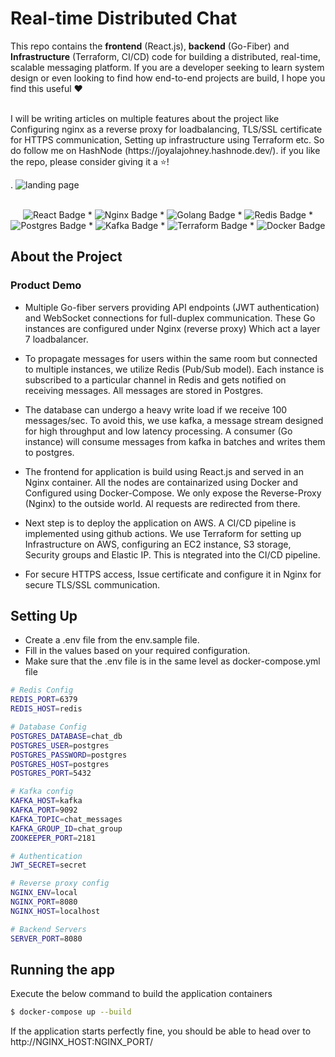 
# Real-time Distributed Chat

This repo contains the **frontend** (React.js), **backend** (Go-Fiber) and **Infrastructure** (Terraform, CI/CD) code for building a distributed, real-time, scalable messaging platform. If you are a developer seeking to learn system design or even looking to find how end-to-end projects are build, I hope you find this useful ❤️

<br />
I will be writing articles on multiple features about the project like Configuring nginx as a reverse proxy for loadbalancing, TLS/SSL certificate for HTTPS communication, Setting up infrastructure using Terraform etc. So do follow me on HashNode (https://joyalajohney.hashnode.dev/). if you like the repo, please consider giving it a ⭐!

.
<img src="https://raw.githubusercontent.com/JoyalAJohney/Realtime-Distributed-Chat/main/assets/babylon.png" alt="landing page">


<div align="center">
    <br />
    <img src="https://img.shields.io/badge/React-20232A?style=for-the-badge&logo=react&logoColor=61DAFB" alt="React Badge">
    *
    <img src="https://img.shields.io/badge/nginx-%23009639.svg?style=for-the-badge&logo=nginx&logoColor=white" alt="Nginx Badge">
    *
    <img src="https://img.shields.io/badge/Go-00ADD8?style=for-the-badge&logo=go&logoColor=white" alt="Golang Badge">
    *
    <img src="https://img.shields.io/badge/redis-%23DD0031.svg?&style=for-the-badge&logo=redis&logoColor=white" alt="Redis Badge">
    *
    <img src="https://img.shields.io/badge/postgres-%23316192.svg?style=for-the-badge&logo=postgresql&logoColor=white" alt="Postgres Badge">
    *
    <img src="https://img.shields.io/badge/Apache%20Kafka-000?style=for-the-badge&logo=apachekafka" alt="Kafka Badge">
    *
    <img src="https://img.shields.io/badge/terraform-%235835CC.svg?style=for-the-badge&logo=terraform&logoColor=white" alt="Terraform Badge">
    *
    <img src="https://img.shields.io/badge/docker-%230db7ed.svg?style=for-the-badge&logo=docker&logoColor=white" alt="Docker Badge">
</div>


## About the Project
### Product Demo


* Multiple Go-fiber servers providing API endpoints (JWT authentication) and WebSocket connections for full-duplex communication. These Go instances are configured under Nginx (reverse proxy) Which act a layer 7 loadbalancer.
  
* To propagate messages for users within the same room but connected to multiple instances, we utilize Redis (Pub/Sub model). Each instance is subscribed to a particular channel in Redis and gets notified on receiving messages. All messages are stored in Postgres.
  
* The database can undergo a heavy write load if we receive 100 messages/sec. To avoid this, we use kafka, a message stream designed for high throughput and low latency processing. A consumer (Go instance) will consume messages from kafka in batches and writes them to postgres.
  
* The frontend for application is build using React.js and served in an Nginx container. All the nodes are containarized using Docker and Configured using Docker-Compose. We only expose the Reverse-Proxy (Nginx) to the outside world. Al requests are redirected from there.
  
* Next step is to deploy the application on AWS. A CI/CD pipeline is implemented using github actions. We use Terraform for setting up Infrastructure on AWS, configuring an EC2 instance, S3 storage, Security groups and Elastic IP. This is ntegrated into the CI/CD pipeline.
  
* For secure HTTPS access, Issue certificate and configure it in Nginx for secure TLS/SSL communication. 
  

## Setting Up

* Create a .env file from the env.sample file.
* Fill in the values based on your required configuration.
* Make sure that the .env file is in the same level as docker-compose.yml file
  
```bash
# Redis Config
REDIS_PORT=6379
REDIS_HOST=redis

# Database Config
POSTGRES_DATABASE=chat_db
POSTGRES_USER=postgres
POSTGRES_PASSWORD=postgres
POSTGRES_HOST=postgres
POSTGRES_PORT=5432

# Kafka config
KAFKA_HOST=kafka
KAFKA_PORT=9092
KAFKA_TOPIC=chat_messages
KAFKA_GROUP_ID=chat_group
ZOOKEEPER_PORT=2181

# Authentication
JWT_SECRET=secret

# Reverse proxy config
NGINX_ENV=local
NGINX_PORT=8080
NGINX_HOST=localhost

# Backend Servers
SERVER_PORT=8080
```

## Running the app

Execute the below command to build the application containers
```bash
$ docker-compose up --build
```
If the application starts perfectly fine, you should be able to head over to http://NGINX_HOST:NGINX_PORT/
